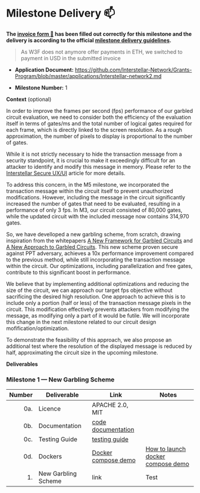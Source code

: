 # Milestone Delivery :mailbox:



**The [invoice form :pencil:](https://docs.google.com/forms/d/e/1FAIpQLSfmNYaoCgrxyhzgoKQ0ynQvnNRoTmgApz9NrMp-hd8mhIiO0A/viewform) has been filled out correctly for this milestone and the delivery is according to the official [milestone delivery guidelines](https://github.com/w3f/Grants-Program/blob/master/docs/milestone-deliverables-guidelines.md).**  

> As W3F does not anymore offer payments in ETH, we switched to payment in USD in the submitted invoice

* **Application Document:** https://github.com/Interstellar-Network/Grants-Program/blob/master/applications/Interstellar-network2.md

* **Milestone Number:**  1

**Context** (optional)

In order to improve the frames per second (fps) performance of our garbled circuit evaluation, we need to consider both the efficiency of the evaluation itself in terms of gates/ms and the total number of logical gates required for each frame, which is directly linked to the screen resolution. As a rough approximation, the number of pixels to display is proportional to the number of gates.

While it is not strictly necessary to hide the transaction message from a security standpoint, it is crucial to make it exceedingly difficult for an attacker to identify and modify this message in memory. Please refer to the [Interstellar Secure UX/UI](https://medium.com/@jlleleu/interstellar-secure-ux-7d7f095403c9) article for more details.

To address this concern, in the M5 milestone, we incorporated the transaction message within the circuit itself to prevent unauthorized modifications. However, including the message in the circuit significantly increased the number of gates that need to be evaluated, resulting in a performance of only 3 fps. In M3, our circuit consisted of 80,000 gates, while the updated circuit with the included message now contains 314,970 gates.

So, we have develloped a new garbling scheme, from scratch, drawing inspiration from the whitepapers [A New Framework for Garbled Circuits](https://www.esat.kuleuven.be/cosic/publications/article-3351.pdf) and [A New Approach to Garbled Circuits](https://eprint.iacr.org/2021/739.pdf). This new scheme proven secure against PPT adversary, achieves a 10x performance improvement compared to the previous method, while still incorporating the transaction message within the circuit. Our optimizations, including parallelization and free gates, contribute to this significant boost in performance.

We believe that by implementing additional optimizations and reducing the size of the circuit, we can approach our target fps objective without sacrificing the desired high resolution. One approach to achieve this is to include only a portion (half or less) of the transaction message pixels in the circuit. This modification effectively prevents attackers from modifying the message, as modifying only a part of it would be futile. We will incorporate this change in the next milestone related to our circuit design mofification/optimization.

To demonstrate the feasibility of this approach, we also propose an additional test where the resolution of the displayed message is reduced by half, approximating the circuit size in the upcoming milestone.






**Deliverables**

### Milestone 1 — New Garbling Scheme


| Number | Deliverable | Link | Notes  |
| -----: | ----------- | -----------|------------ |
| 0a. | Licence  |  APACHE 2.0, MIT | |
| 0b. | Documentation  |  [code documentation](https://book.interstellar.gg/P2M1.html#code-documentation  ) |   |
| 0c. | Testing Guide | [testing guide](https://book.interstellar.gg/P2M1.html#testing-guide) | |
| 0d. | Dockers | [Docker compose demo]() | [How to launch docker compose demo]( https://book.interstellar.gg/P2M1_demo_tutorial.html)   |
| 1. | New Garbling Scheme|link   | Test
